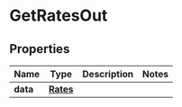 

# GetRatesOut


## Properties

Name | Type | Description | Notes
------------ | ------------- | ------------- | -------------
**data** | [**Rates**](Rates.md) |  | 



